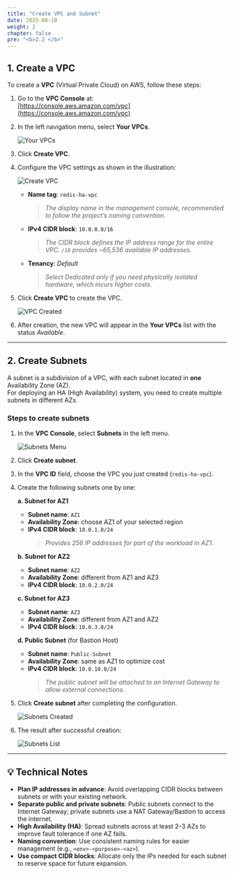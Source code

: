 ```yaml
---
title: "Create VPC and Subnet"
date: 2025-08-10
weight: 2
chapter: false
pre: "<b>2.2 </b>"
---
```


## 1. Create a VPC

To create a **VPC** (Virtual Private Cloud) on AWS, follow these steps:

1. Go to the **VPC Console** at:  
   [https://console.aws.amazon.com/vpc](https://console.aws.amazon.com/vpc)

2. In the left navigation menu, select **Your VPCs**.

   ![Your VPCs](/images/2.prerequisite/vpc-1.png)

3. Click **Create VPC**.

4. Configure the VPC settings as shown in the illustration:

   ![Create VPC](/images/2.prerequisite/vpc-2.png)

   - **Name tag**: `redis-ha-vpc`  
     > *The display name in the management console, recommended to follow the project’s naming convention.*
   - **IPv4 CIDR block**: `10.0.0.0/16`  
     > *The CIDR block defines the IP address range for the entire VPC. `/16` provides ~65,536 available IP addresses.*  
   - **Tenancy**: *Default*  
     > *Select Dedicated only if you need physically isolated hardware, which incurs higher costs.*

5. Click **Create VPC** to create the VPC.

   ![VPC Created](/images/2.prerequisite/vpc-3.png)

6. After creation, the new VPC will appear in the **Your VPCs** list with the status *Available*.

---

## 2. Create Subnets

A subnet is a subdivision of a VPC, with each subnet located in **one** Availability Zone (AZ).  
For deploying an HA (High Availability) system, you need to create multiple subnets in different AZs.

### Steps to create subnets

1. In the **VPC Console**, select **Subnets** in the left menu.

   ![Subnets Menu](/images/2.prerequisite/subnet-1.png)

2. Click **Create subnet**.

3. In the **VPC ID** field, choose the VPC you just created (`redis-ha-vpc`).

4. Create the following subnets one by one:

   **a. Subnet for AZ1**  
   - **Subnet name**: `AZ1`  
   - **Availability Zone**: choose AZ1 of your selected region  
   - **IPv4 CIDR block**: `10.0.1.0/24`  
     > *Provides 256 IP addresses for part of the workload in AZ1.*

   **b. Subnet for AZ2**  
   - **Subnet name**: `AZ2`  
   - **Availability Zone**: different from AZ1 and AZ3  
   - **IPv4 CIDR block**: `10.0.2.0/24`

   **c. Subnet for AZ3**  
   - **Subnet name**: `AZ3`  
   - **Availability Zone**: different from AZ1 and AZ2  
   - **IPv4 CIDR block**: `10.0.3.0/24`

   **d. Public Subnet** (for Bastion Host)  
   - **Subnet name**: `Public-Subnet`  
   - **Availability Zone**: same as AZ1 to optimize cost  
   - **IPv4 CIDR block**: `10.0.10.0/24`  
     > *The public subnet will be attached to an Internet Gateway to allow external connections.*

5. Click **Create subnet** after completing the configuration.

   ![Subnets Created](/images/2.prerequisite/subnet-2.png)

6. The result after successful creation:

   ![Subnets List](/images/2.prerequisite/subnet-3.png)

---

## 💡 Technical Notes

- **Plan IP addresses in advance**: Avoid overlapping CIDR blocks between subnets or with your existing network.
- **Separate public and private subnets**: Public subnets connect to the Internet Gateway; private subnets use a NAT Gateway/Bastion to access the internet.
- **High Availability (HA)**: Spread subnets across at least 2–3 AZs to improve fault tolerance if one AZ fails.
- **Naming convention**: Use consistent naming rules for easier management (e.g., `<env>-<purpose>-<az>`).
- **Use compact CIDR blocks**: Allocate only the IPs needed for each subnet to reserve space for future expansion.
